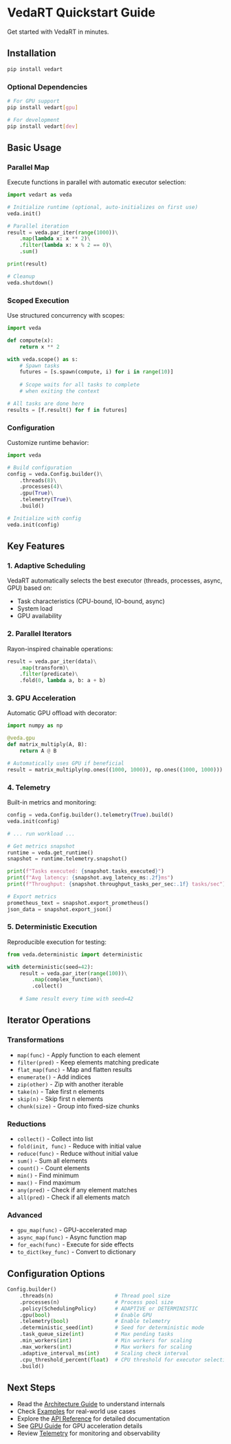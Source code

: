# VedaRT Quickstart Guide

Get started with VedaRT in minutes.

## Installation

```bash
pip install vedart
```

### Optional Dependencies

```bash
# For GPU support
pip install vedart[gpu]

# For development
pip install vedart[dev]
```

## Basic Usage

### Parallel Map

Execute functions in parallel with automatic executor selection:

```python
import vedart as veda

# Initialize runtime (optional, auto-initializes on first use)
veda.init()

# Parallel iteration
result = veda.par_iter(range(1000))\
    .map(lambda x: x ** 2)\
    .filter(lambda x: x % 2 == 0)\
    .sum()

print(result)

# Cleanup
veda.shutdown()
```

### Scoped Execution

Use structured concurrency with scopes:

```python
import veda

def compute(x):
    return x ** 2

with veda.scope() as s:
    # Spawn tasks
    futures = [s.spawn(compute, i) for i in range(10)]
    
    # Scope waits for all tasks to complete
    # when exiting the context

# All tasks are done here
results = [f.result() for f in futures]
```

### Configuration

Customize runtime behavior:

```python
import veda

# Build configuration
config = veda.Config.builder()\
    .threads(8)\
    .processes(4)\
    .gpu(True)\
    .telemetry(True)\
    .build()

# Initialize with config
veda.init(config)
```

## Key Features

### 1. Adaptive Scheduling

VedaRT automatically selects the best executor (threads, processes, async, GPU) based on:
- Task characteristics (CPU-bound, IO-bound, async)
- System load
- GPU availability

### 2. Parallel Iterators

Rayon-inspired chainable operations:

```python
result = veda.par_iter(data)\
    .map(transform)\
    .filter(predicate)\
    .fold(0, lambda a, b: a + b)
```

### 3. GPU Acceleration

Automatic GPU offload with decorator:

```python
import numpy as np

@veda.gpu
def matrix_multiply(A, B):
    return A @ B

# Automatically uses GPU if beneficial
result = matrix_multiply(np.ones((1000, 1000)), np.ones((1000, 1000)))
```

### 4. Telemetry

Built-in metrics and monitoring:

```python
config = veda.Config.builder().telemetry(True).build()
veda.init(config)

# ... run workload ...

# Get metrics snapshot
runtime = veda.get_runtime()
snapshot = runtime.telemetry.snapshot()

print(f"Tasks executed: {snapshot.tasks_executed}")
print(f"Avg latency: {snapshot.avg_latency_ms:.2f}ms")
print(f"Throughput: {snapshot.throughput_tasks_per_sec:.1f} tasks/sec")

# Export metrics
prometheus_text = snapshot.export_prometheus()
json_data = snapshot.export_json()
```

### 5. Deterministic Execution

Reproducible execution for testing:

```python
from veda.deterministic import deterministic

with deterministic(seed=42):
    result = veda.par_iter(range(100))\
        .map(complex_function)\
        .collect()
    
    # Same result every time with seed=42
```

## Iterator Operations

### Transformations

- `map(func)` - Apply function to each element
- `filter(pred)` - Keep elements matching predicate
- `flat_map(func)` - Map and flatten results
- `enumerate()` - Add indices
- `zip(other)` - Zip with another iterable
- `take(n)` - Take first n elements
- `skip(n)` - Skip first n elements
- `chunk(size)` - Group into fixed-size chunks

### Reductions

- `collect()` - Collect into list
- `fold(init, func)` - Reduce with initial value
- `reduce(func)` - Reduce without initial value
- `sum()` - Sum all elements
- `count()` - Count elements
- `min()` - Find minimum
- `max()` - Find maximum
- `any(pred)` - Check if any element matches
- `all(pred)` - Check if all elements match

### Advanced

- `gpu_map(func)` - GPU-accelerated map
- `async_map(func)` - Async function map
- `for_each(func)` - Execute for side effects
- `to_dict(key_func)` - Convert to dictionary

## Configuration Options

```python
Config.builder()
    .threads(n)                    # Thread pool size
    .processes(n)                  # Process pool size
    .policy(SchedulingPolicy)      # ADAPTIVE or DETERMINISTIC
    .gpu(bool)                     # Enable GPU
    .telemetry(bool)               # Enable telemetry
    .deterministic_seed(int)       # Seed for deterministic mode
    .task_queue_size(int)          # Max pending tasks
    .min_workers(int)              # Min workers for scaling
    .max_workers(int)              # Max workers for scaling
    .adaptive_interval_ms(int)     # Scaling check interval
    .cpu_threshold_percent(float)  # CPU threshold for executor selection
    .build()
```

## Next Steps

- Read the [Architecture Guide](architecture.md) to understand internals
- Check [Examples](../examples/) for real-world use cases
- Explore the [API Reference](api_reference.md) for detailed documentation
- See [GPU Guide](gpu_guide.md) for GPU acceleration details
- Review [Telemetry](telemetry.md) for monitoring and observability
